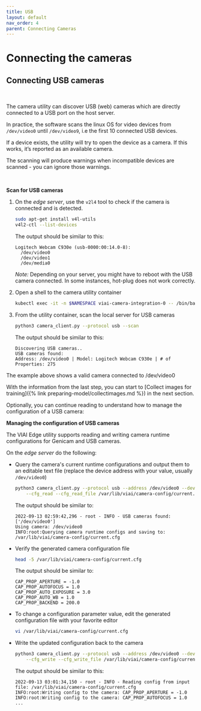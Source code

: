 ```yaml
---
title: USB
layout: default
nav_order: 4
parent: Connecting Cameras
---
```

# Connecting the cameras

## Connecting USB cameras

<br>

The camera utility can discover USB (web) cameras which are directly connected to a USB port on the host server.

In practice, the software scans the linux OS for video devices from `/dev/video0` until `/dev/video9`, i.e the first 10 connected USB devices.

If a device exists, the utility will try to open the device as a camera. If this works, it’s reported as an available camera.

The scanning will produce warnings when incompatible devices are scanned - you can ignore those warnings.

<br>

__Scan for USB cameras__

1. On the *edge server*, use the `v2l4` tool to check if the camera is connected and is detected.

    ```bash
    sudo apt-get install v4l-utils
    v4l2-ctl --list-devices
    ```

    The output should be similar to this:

    ```text
    Logitech Webcam C930e (usb-0000:00:14.0-8):
      /dev/video0
      /dev/video1
      /dev/media0
    ```

    *Note:* Depending on your server, you might have to reboot with the USB camera connected. In some instances, hot-plug does not work correctly.

2. Open a shell to the camera utility container

    ```bash
    kubectl exec -it -n $NAMESPACE viai-camera-integration-0 -- /bin/bash
    ```

3. From the utility container, scan the local server for USB cameras

    ```bash
    python3 camera_client.py --protocol usb --scan
    ```

    The output should be similar to this:

    ```text
    Discovering USB cameras..
    USB cameras found:
    Address: /dev/video0 | Model: Logitech Webcam C930e | # of Properties: 275
    ```

The example above shows a valid camera connected to /dev/video0

With the information from the last step, you can start to [Collect images for training]({% link preparing-model/collectimages.md %}) in the next section.

Optionally, you can continue reading to understand how to manage the configuration of a USB camera:

__Managing the configuration of USB cameras__

The VIAI Edge utility supports reading and writing camera runtime configurations for Genicam and USB cameras.

On the *edge server* do the following:

* Query the camera's current runtime configurations and output them to an editable text file (replace the device address with your value, usually `/dev/video0`)

    ```bash
    python3 camera_client.py --protocol usb --address /dev/video0 --device_id cam1 --mode none  \
        --cfg_read --cfg_read_file /var/lib/viai/camera-config/current.cfg 2>/dev/null
    ```

    The output should be similar to:

    ```text
    2022-09-13 02:59:42,296 - root - INFO - USB cameras found: ['/dev/video0']
    Using camera: /dev/video0
    INFO:root:Querying camera runtime configs and saving to: /var/lib/viai/camera-config/current.cfg
    ```

* Verify the generated camera configuration file

    ```bash
    head -5 /var/lib/viai/camera-config/current.cfg
    ```

    The output should be similar to:

    ```text
    CAP_PROP_APERTURE = -1.0
    CAP_PROP_AUTOFOCUS = 1.0
    CAP_PROP_AUTO_EXPOSURE = 3.0
    CAP_PROP_AUTO_WB = 1.0
    CAP_PROP_BACKEND = 200.0
    ```

* To change a configuration parameter value, edit the generated configuration file with your favorite editor

    ```bash
    vi /var/lib/viai/camera-config/current.cfg
    ```

* Write the updated configuration back to the camera

    ```bash
    python3 camera_client.py --protocol usb --address /dev/video0 --device_id cam1 --mode none \
        --cfg_write --cfg_write_file /var/lib/viai/camera-config/current.cfg 2>/dev/null
    ```

    The output should be similar to this:

    ```text
    2022-09-13 03:01:34,150 - root - INFO - Reading config from input file: /var/lib/viai/camera-config/current.cfg
    INFO:root:Writing config to the camera: CAP_PROP_APERTURE = -1.0
    INFO:root:Writing config to the camera: CAP_PROP_AUTOFOCUS = 1.0
    ...
    ```
